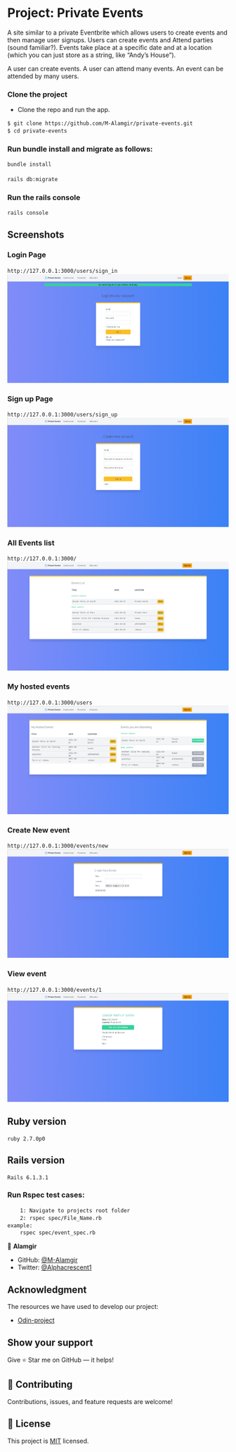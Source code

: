 # Project: Private Events

A site similar to a private Eventbrite which allows users to create events and then manage user signups. Users can create events and Attend parties (sound familiar?). Events take place at a specific date and at a location (which you can just store as a string, like “Andy’s House”).

A user can create events. A user can attend many events. An event can be attended by many users.

### Clone the project

- Clone the repo and run the app.

```bash
$ git clone https://github.com/M-Alamgir/private-events.git
$ cd private-events

```

### Run bundle install and migrate as follows:

```bash
bundle install

rails db:migrate
```

### Run the rails console

```bash
rails console

```

## Screenshots

### Login Page

`http://127.0.0.1:3000/users/sign_in`
![screenshot](app/assets/images/img-6.png)

### Sign up Page

`http://127.0.0.1:3000/users/sign_up`
![screenshot](app/assets/images/img7.png)

### All Events list

`http://127.0.0.1:3000/`
![screenshot](app/assets/images/img-8.png)

### My hosted events 

`http://127.0.0.1:3000/users`
![screenshot](app/assets/images/img-9.png)

### Create New event

`http://127.0.0.1:3000/events/new`
![screenshot](app/assets/images/img3.png)

### View event

`http://127.0.0.1:3000/events/1`
![screenshot](app/assets/images/img4.png)

## Ruby version

    ruby 2.7.0p0

## Rails version

    Rails 6.1.3.1

### Run Rspec test cases:

```bash
    1: Navigate to projects root folder
    2: rspec spec/File_Name.rb
example:
    rspec spec/event_spec.rb
```

👤 **Alamgir**

- GitHub: [@M-Alamgir](https://github.com/M-Alamgir)
- Twitter: [@Alphacrescent1](https://twitter.com/Alphacrescent1)

## Acknowledgment
The resources we have used to develop our project:

- [Odin-project](https://www.theodinproject.com/paths/full-stack-ruby-on-rails/courses/ruby-on-rails/lessons/associations)

## Show your support

Give ⭐ Star me on GitHub — it helps!

## 🤝 Contributing

Contributions, issues, and feature requests are welcome!

## 📝 License

This project is [MIT](https://opensource.org/licenses/MIT) licensed. 